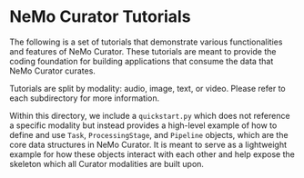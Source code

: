 # NeMo Curator Tutorials

The following is a set of tutorials that demonstrate various functionalities and features of NeMo Curator. These tutorials are meant to provide the coding foundation for building applications that consume the data that NeMo Curator curates.

Tutorials are split by modality: audio, image, text, or video. Please refer to each subdirectory for more information.

Within this directory, we include a `quickstart.py` which does not reference a specific modality but instead provides a high-level example of how to define and use `Task`, `ProcessingStage`, and `Pipeline` objects, which are the core data structures in NeMo Curator. It is meant to serve as a lightweight example for how these objects interact with each other and help expose the skeleton which all Curator modalities are built upon.
